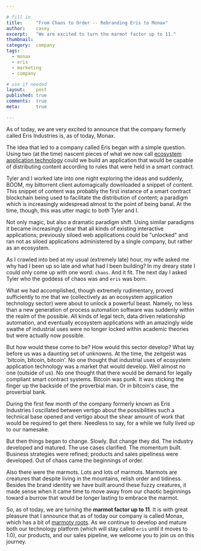 ```yaml
---

# fill in
title:     "From Chaos to Order -- Rebranding Eris to Monax"
author:    casey
excerpt:   "We are excited to turn the marmot factor up to 11."
thumbnail:
category:  company
tags:
  - monax
  - eris
  - marketing
  - company

# use if needed
layout:    post
published: true
comments:  true
meta:      true

---
```


As of today, we are very excited to announce that the company formerly called Eris Industries is, as of today, Monax.

The idea that led to a company called Eris began with a simple question. Using two (at the time) nascent pieces of what we now call [ecosystem application technology](/explainers/ecosystem_applications) could we build an application that would be capable of distributing content according to rules that were held in a smart contract.

Tyler and I worked late into one night exploring the ideas and suddenly, BOOM, my bittorrent client automagically downloaded a snippet of content. This snippet of content was probably the first instance of a smart contract blockchain being used to facilitate the distribution of content; a paradigm which is increasingly widespread almost to the point of being banal. At the time, though, this was utter magic to both Tyler and I.

Not only magic, but also a dramatic paradigm shift. Using similar paradigms it became increasingly clear that all kinds of existing interactive applications; previously siloed web applications could be "unlocked" and ran not as siloed applications administered by a single company, but rather as an ecosystem.

As I crawled into bed at my usual (extremely late) hour, my wife asked me why had I been up so late and what had I been building? In my dreary state I could only come up with one word: `chaos`. And it fit. The next day I asked Tyler who the goddess of chaos was and `eris` was born.

What we had accomplished, though extremely rudimentary, proved sufficiently to me that we (collectively as an ecosystem application technology sector) were about to unlock a powerful beast. Namely, no less than a new generation of process automation software was suddenly within the realm of the possible. All kinds of legal tech, data driven relationship automation, and eventually ecosystem applications with an amazingly wide swathe of industrial uses were no longer locked within academic theories but were actually now possible.

But how would these come to be? How would this sector develop? What lay before us was a daunting set of unknowns. At the time, the zeitgeist was 'bitcoin, bitcoin, bitcoin'. No one thought that industrial uses of ecosystem application technology was a market that would develop. Well almost no one (outside of us). No one thought that there would be demand for legally compliant smart contract systems. Bitcoin was punk. It was sticking the finger up the backside of the proverbial man. Or in bitcoin's case, the proverbial bank.

During the first few month of the company formerly known as Eris Industries I oscillated between vertigo about the possibilities such a technical base opened and vertigo about the shear amount of work that would be required to get there. Needless to say, for a while we fully lived up to our namesake.

But then things began to change. Slowly. But change they did. The industry developed and matured. The use cases clarified. The momentum built. Business strategies were refined; products and sales pipeliness were developed. Out of chaos came the beginnings of order.

Also there were the marmots. Lots and lots of marmots. Marmots are creatures that despite living in the mountains, relish order and tidiness. Besides the brand identity we have built around these fuzzy creatures, it made sense when it came time to move away from our chaotic beginnings toward a burrow that would be longer lasting to embrace the marmot.

So, as of today, we are turning the **marmot factor up to 11**. It is with great pleasure that I announce that as of today our company is called Monax, which has a bit of [marmoty roots](https://en.wikipedia.org/wiki/Groundhog). As we continue to develop and mature both our technology platform (which will stay called `eris` until it moves to 1.0), our products, and our sales pipeline, we welcome you to join us on this journey.
